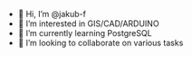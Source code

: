- 👋 Hi, I’m @jakub-f
- 👀 I’m interested in GIS/CAD/ARDUINO
- 🌱 I’m currently learning PostgreSQL
- 💞️ I’m looking to collaborate on various tasks

<!---
jakub-f/jakub-f is a ✨ special ✨ repository because its `README.md` (this file) appears on your GitHub profile.
You can click the Preview link to take a look at your changes.
--->
